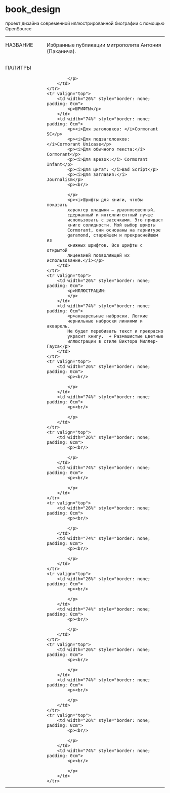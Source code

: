 # book_design
проект дизайна современной иллюстрированной биографии с помощью OpenSource
<table width="100%" cellpadding="0" cellspacing="0">
	<col width="66*">
	<col width="190*">
	<tr valign="top">
		<td width="26%" style="border: none; padding: 0cm">
			<p>НАЗВАНИЕ</p>
		</td>
		<td width="74%" style="border: none; padding: 0cm">
			<p>Избранные публикации митрополита
			Антония (Паканича). 
			</p>
		</td>
	</tr>
	<tr valign="top">
		<td width="26%" style="border: none; padding: 0cm">
			<p>ПАЛИТРЫ</p>
		</td>
		<td width="74%" style="border: none; padding: 0cm">
			<p><br/>

			</p>
		</td>
	</tr>
	<tr valign="top">
		<td width="26%" style="border: none; padding: 0cm">
			<p>ШРИФТЫ</p>
		</td>
		<td width="74%" style="border: none; padding: 0cm">
			<p><i>Для заголовков: </i>Cormorant SC</p>
			<p><i>Для подзаголовков: </i>Cormorant Unicase</p>
			<p><i>Для обычного текста:</i> Cormorant</p>
			<p><i>Для врезок:</i> Cormorant Infant</p>
			<p><i>Для цитат: </i>Bad Script</p>
			<p><i>Для заглавия:</i> Journalism</p>
			<p><br/>

			</p>
			<p><i>Шрифты для книги, чтобы показать
			характер владыки – уравновешенный,
			сдержанный и интеллигентный лучше
			использовать с засечками. Это придаст
			книге солидности. Мой выбор шрифты
			Cormorant, они основаны на гарнитуре
			garamond, старейшем и прекраснейшем из
			книжных шрифтов. Все шрифты с открытой
			лицензией позволяющей их использование.</i></p>
		</td>
	</tr>
	<tr valign="top">
		<td width="26%" style="border: none; padding: 0cm">
			<p>ИЛЛЮСТРАЦИИ: 
			</p>
		</td>
		<td width="74%" style="border: none; padding: 0cm">
			<p>акварельные наброски. Легкие
			чернильные наброски линиями и акварель.
			Не будет перебивать текст и прекрасно
			украсит книгу.  + Размашистые цветные
			иллюстрации в стиле Виктора Миллер-Гауса</p>
		</td>
	</tr>
	<tr valign="top">
		<td width="26%" style="border: none; padding: 0cm">
			<p><br/>

			</p>
		</td>
		<td width="74%" style="border: none; padding: 0cm">
			<p><br/>

			</p>
		</td>
	</tr>
	<tr valign="top">
		<td width="26%" style="border: none; padding: 0cm">
			<p><br/>

			</p>
		</td>
		<td width="74%" style="border: none; padding: 0cm">
			<p><br/>

			</p>
		</td>
	</tr>
	<tr valign="top">
		<td width="26%" style="border: none; padding: 0cm">
			<p><br/>

			</p>
		</td>
		<td width="74%" style="border: none; padding: 0cm">
			<p><br/>

			</p>
		</td>
	</tr>
	<tr valign="top">
		<td width="26%" style="border: none; padding: 0cm">
			<p><br/>

			</p>
		</td>
		<td width="74%" style="border: none; padding: 0cm">
			<p><br/>

			</p>
		</td>
	</tr>
	<tr valign="top">
		<td width="26%" style="border: none; padding: 0cm">
			<p><br/>

			</p>
		</td>
		<td width="74%" style="border: none; padding: 0cm">
			<p><br/>

			</p>
		</td>
	</tr>
	<tr valign="top">
		<td width="26%" style="border: none; padding: 0cm">
			<p><br/>

			</p>
		</td>
		<td width="74%" style="border: none; padding: 0cm">
			<p><br/>

			</p>
		</td>
	</tr>
</table>

